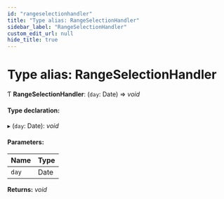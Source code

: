 ```yaml
---
id: "rangeselectionhandler"
title: "Type alias: RangeSelectionHandler"
sidebar_label: "RangeSelectionHandler"
custom_edit_url: null
hide_title: true
---
```


# Type alias: RangeSelectionHandler

Ƭ **RangeSelectionHandler**: (`day`: Date) => *void*

#### Type declaration:

▸ (`day`: Date): *void*

#### Parameters:

Name | Type |
:------ | :------ |
`day` | Date |

**Returns:** *void*
